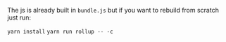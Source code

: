 The js is already built in `bundle.js` but if you want to rebuild from scratch just run:

`yarn install`
`yarn run rollup -- -c`
